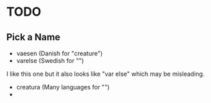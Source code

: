 # TODO

## Pick a Name

* vaesen (Danish for "creature")
* varelse (Swedish for "")

I like this one but it also looks like "var else" which may be misleading.

* creatura (Many languages for "")
* 
